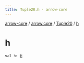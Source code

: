 ```yaml
---
title: Tuple20.h - arrow-core
---
```


[arrow-core](../../index.html) / [arrow.core](../index.html) / [Tuple20](index.html) / [h](./h.html)

# h

`val h: `[`H`](index.html#H)
